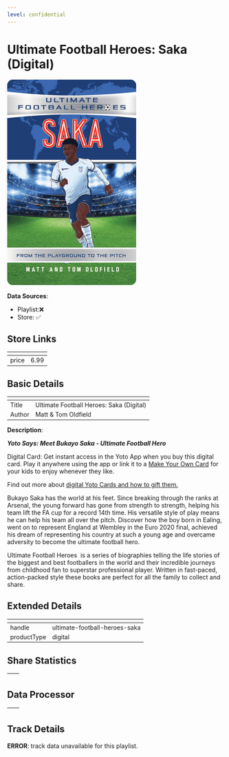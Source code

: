 ```yaml
---
level: confidential
---
```

# Ultimate Football Heroes: Saka (Digital)

![card_[hW5Pt].png](../../img/cards/card_[hW5Pt].png)

**Data Sources**: 

- Playlist:❌
- Store: ✅


## Store Links

| <!-- --> | <!-- --> |
| - | - |
| price | 6.99 |


## Basic Details

| <!-- --> | <!-- --> |
| - | - |
| Title | Ultimate Football Heroes: Saka (Digital) |
| Author | Matt & Tom Oldfield |

**Description**:

_**Yoto Says: Meet Bukayo Saka - Ultimate Football Hero**_

Digital Card: Get instant access in the Yoto App when you buy this digital card. Play it anywhere using the app or link it to a [Make Your Own Card](https://yotoplay.com/pages/myo) for your kids to enjoy whenever they like.

Find out more about [digital Yoto Cards and how to gift them.](https://yoto.space/news/post/what-are-yoto-digital-cards-qvmzlBoC15iUw5K)

Bukayo Saka has the world at his feet. Since breaking through the ranks at Arsenal, the young forward has gone from strength to strength, helping his team lift the FA cup for a record 14th time. His versatile style of play means he can help his team all over the pitch. Discover how the boy born in Ealing, went on to represent England at Wembley in the Euro 2020 final, achieved his dream of representing his country at such a young age and overcame adversity to become the ultimate football hero.  

Ultimate Football Heroes  is a series of biographies telling the life stories of the biggest and best footballers in the world and their incredible journeys from childhood fan to superstar professional player. Written in fast-paced, action-packed style these books are perfect for all the family to collect and share.


## Extended Details

| <!-- --> | <!-- --> |
| - | - |
| handle | ultimate-football-heroes-saka |
| productType | digital |


## Share Statistics

| <!-- --> | <!-- --> |
| - | - |


## Data Processor

| <!-- --> | <!-- --> |
| - | - |


## Track Details

**ERROR**: track data unavailable for this playlist.
